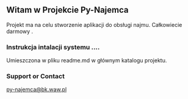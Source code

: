 ## Witam w Projekcie  Py-Najemca

Projekt ma na celu stworzenie aplikacji do obsługi najmu.  Całkowiecie darmowy .   
### Instrukcja intalacji systemu .... 

Umieszczona w pliku readme.md w głównym katalogu projektu.

### Support or Contact

py-najemca@bk.waw.pl
